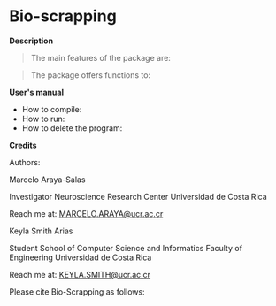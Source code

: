 # Bio-scrapping



**Description**


> The main features of the package are:


> The package offers functions to:

**User's manual**

* How to compile:
* How to run:
* How to delete the program:


**Credits**

Authors: 

Marcelo Araya-Salas

Investigator
Neuroscience Research Center
Universidad de Costa Rica

Reach me at: MARCELO.ARAYA@ucr.ac.cr

Keyla Smith Arias

Student
School of Computer Science and Informatics
Faculty of Engineering
Universidad de Costa Rica

Reach me at: KEYLA.SMITH@ucr.ac.cr

Please cite Bio-Scrapping as follows:
